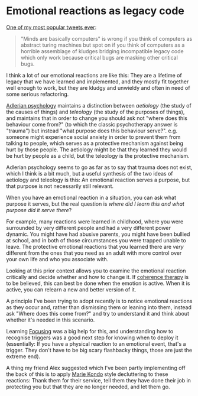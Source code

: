 # Emotional reactions as legacy code

[One of my most popular tweets ever](https://twitter.com/DRMacIver/status/1214492384089792513):

> "Minds are basically computers" is wrong if you think of computers as abstract turing machines but spot on if you think of computers as a horrible assemblage of kludges bridging incompatible legacy code which only work because critical bugs are masking other critical bugs.

I think a lot of our emotional reactions are like this:
They are a lifetime of legacy that we have learned and implemented,
and they mostly fit together well enough to work,
but they are kludgy and unwieldy and often in need of some serious refactoring.

[Adlerian psychology](https://en.wikipedia.org/wiki/Individual_psychology) maintains a distinction between *aetiology* (the study of the causes of things) and *teleology* (the study of the purposes of things),
and maintains that in order to change you should ask not "where does this behaviour come from?" (to which the classic psychotherapy answer is "trauma") but instead "what purpose does this behaviour serve?".
e.g. someone might experience social anxiety in order to prevent them from talking to people, which serves as a protective mechanism against being hurt by those people.
The aetiology might be that they learned they would be hurt by people as a child, but the teleology is the protective mechanism.

Adlerian psychology seems to go as far as to say that trauma does not exist, which I think is a bit much,
but a useful synthesis of the two ideas of aetiology and teleology is this:
An emotional reaction serves a purpose, but that purpose is not necessarily still relevant.

When you have an emotional reaction in a situation, you can ask what purpose it serves,
but the real question is *where did I learn this and what purpose did it serve there*?

For example, many reactions were learned in childhood, where you were surrounded by very different people and had a very different power dynamic. You might have had abusive parents, you might have been bullied at school,
and in both of those circumstances you were trapped unable to leave.
The protective emotional reactions that you learned there are *very* different from the ones that you need as an adult with more control over your own life and who you associate with.

Looking at this prior context allows you to examine the emotional reaction critically and decide whether and how to change it.
If [coherence therapy](https://www.lesswrong.com/posts/i9xyZBS3qzA8nFXNQ/book-summary-unlocking-the-emotional-brain) is to be believed,
this can best be done when the emotion is active.
When it is active, you can relearn a new and better version of it.

A principle I've been trying to adopt recently is to notice emotional reactions as they occur and, rather than dismissing them or leaning into them,
instead ask "Where does this come from?" and try to understand it and think about whether it's needed in this scenario.

Learning [Focusing](https://amzn.to/39TBwRv) was a big help for this,
and understanding how to recognise triggers was a good next step for knowing when to deploy it (essentially: If you have a physical reaction to an emotional event, that's a trigger. They don't have to be big scary flashbacky things, those are just the extreme end).

A thing my friend Alex suggested which I've been partly implementing off the back of this is to apply [Marie Kondo](https://amzn.to/37HpZ6h) style decluttering to these reactions:
Thank them for their service, tell them they have done their job in protecting you but that they are no longer needed,
and let them go.
